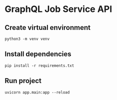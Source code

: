 # GraphQL Job Service API

## Create virtual environment
```python3 -m venv venv```

## Install dependencies
```pip install -r requirements.txt```

## Run project
```uvicorn app.main:app --reload```